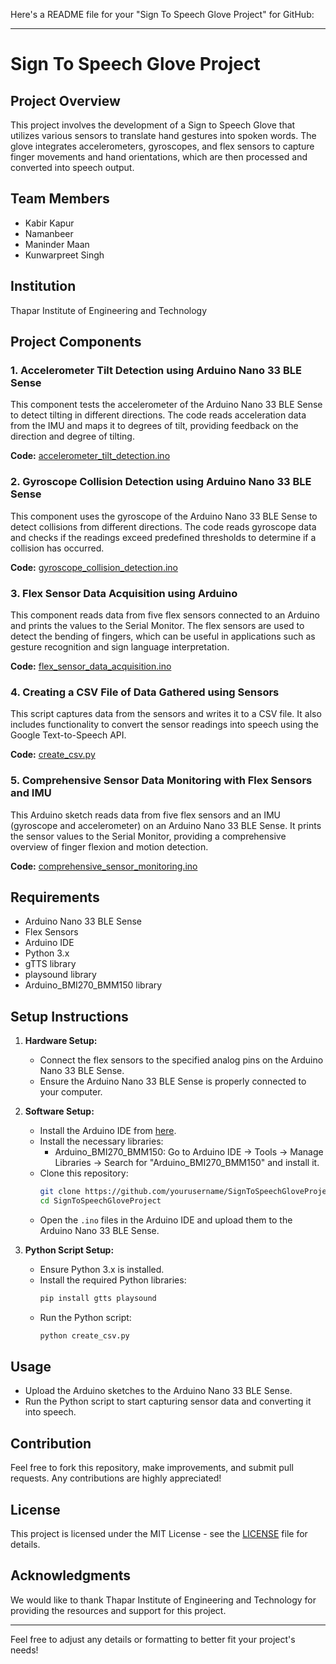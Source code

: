 Here's a README file for your "Sign To Speech Glove Project" for GitHub:

---

# Sign To Speech Glove Project

## Project Overview

This project involves the development of a Sign to Speech Glove that utilizes various sensors to translate hand gestures into spoken words. The glove integrates accelerometers, gyroscopes, and flex sensors to capture finger movements and hand orientations, which are then processed and converted into speech output.

## Team Members
- Kabir Kapur
- Namanbeer
- Maninder Maan
- Kunwarpreet Singh

## Institution
Thapar Institute of Engineering and Technology

## Project Components

### 1. Accelerometer Tilt Detection using Arduino Nano 33 BLE Sense

This component tests the accelerometer of the Arduino Nano 33 BLE Sense to detect tilting in different directions. The code reads acceleration data from the IMU and maps it to degrees of tilt, providing feedback on the direction and degree of tilting.

**Code:** [accelerometer_tilt_detection.ino](./accelerometer_tilt_detection.ino)

### 2. Gyroscope Collision Detection using Arduino Nano 33 BLE Sense

This component uses the gyroscope of the Arduino Nano 33 BLE Sense to detect collisions from different directions. The code reads gyroscope data and checks if the readings exceed predefined thresholds to determine if a collision has occurred.

**Code:** [gyroscope_collision_detection.ino](./gyroscope_collision_detection.ino)

### 3. Flex Sensor Data Acquisition using Arduino

This component reads data from five flex sensors connected to an Arduino and prints the values to the Serial Monitor. The flex sensors are used to detect the bending of fingers, which can be useful in applications such as gesture recognition and sign language interpretation.

**Code:** [flex_sensor_data_acquisition.ino](./flex_sensor_data_acquisition.ino)

### 4. Creating a CSV File of Data Gathered using Sensors

This script captures data from the sensors and writes it to a CSV file. It also includes functionality to convert the sensor readings into speech using the Google Text-to-Speech API.

**Code:** [create_csv.py](./create_csv.py)

### 5. Comprehensive Sensor Data Monitoring with Flex Sensors and IMU

This Arduino sketch reads data from five flex sensors and an IMU (gyroscope and accelerometer) on an Arduino Nano 33 BLE Sense. It prints the sensor values to the Serial Monitor, providing a comprehensive overview of finger flexion and motion detection.

**Code:** [comprehensive_sensor_monitoring.ino](./comprehensive_sensor_monitoring.ino)

## Requirements

- Arduino Nano 33 BLE Sense
- Flex Sensors
- Arduino IDE
- Python 3.x
- gTTS library
- playsound library
- Arduino_BMI270_BMM150 library

## Setup Instructions

1. **Hardware Setup:**
    - Connect the flex sensors to the specified analog pins on the Arduino Nano 33 BLE Sense.
    - Ensure the Arduino Nano 33 BLE Sense is properly connected to your computer.

2. **Software Setup:**
    - Install the Arduino IDE from [here](https://www.arduino.cc/en/software).
    - Install the necessary libraries:
      - Arduino_BMI270_BMM150: Go to Arduino IDE -> Tools -> Manage Libraries -> Search for "Arduino_BMI270_BMM150" and install it.
    - Clone this repository:
      ```sh
      git clone https://github.com/yourusername/SignToSpeechGloveProject.git
      cd SignToSpeechGloveProject
      ```
    - Open the `.ino` files in the Arduino IDE and upload them to the Arduino Nano 33 BLE Sense.

3. **Python Script Setup:**
    - Ensure Python 3.x is installed.
    - Install the required Python libraries:
      ```sh
      pip install gtts playsound
      ```
    - Run the Python script:
      ```sh
      python create_csv.py
      ```

## Usage

- Upload the Arduino sketches to the Arduino Nano 33 BLE Sense.
- Run the Python script to start capturing sensor data and converting it into speech.

## Contribution

Feel free to fork this repository, make improvements, and submit pull requests. Any contributions are highly appreciated!

## License

This project is licensed under the MIT License - see the [LICENSE](./LICENSE) file for details.

## Acknowledgments

We would like to thank Thapar Institute of Engineering and Technology for providing the resources and support for this project.

---

Feel free to adjust any details or formatting to better fit your project's needs!
